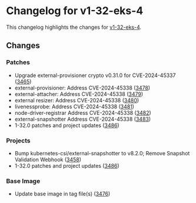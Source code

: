 # Changelog for v1-32-eks-4

This changelog highlights the changes for [v1-32-eks-4](https://github.com/aws/eks-distro/tree/v1-32-eks-4).

## Changes

### Patches
* Upgrade external-provisioner crypto v0.31.0 for CVE-2024-45337 ([3465](https://github.com/aws/eks-distro/pull/3465))
* external-provisioner: Address CVE-2024-45338 ([3478](https://github.com/aws/eks-distro/pull/3478))
* external-attacher: Address CVE-2024-45338 ([3479](https://github.com/aws/eks-distro/pull/3479))
* external resizer: Address CVE-2024-45338 ([3480](https://github.com/aws/eks-distro/pull/3480))
* livenessprobe: Address CVE-2024-45338 ([3481](https://github.com/aws/eks-distro/pull/3481))
* node-driver-registrar Address CVE-2024-45338 ([3482](https://github.com/aws/eks-distro/pull/3482))
* external-snapshotter Address CVE-2024-45338 ([3483](https://github.com/aws/eks-distro/pull/3483))
* 1-32.0 patches and project updates ([3486](https://github.com/aws/eks-distro/pull/3486))

### Projects
* Bump kubernetes-csi/external-snapshotter to v8.2.0; Remove Snapshot Validation Webhook ([3458](https://github.com/aws/eks-distro/pull/3458))
* 1-32.0 patches and project updates ([3486](https://github.com/aws/eks-distro/pull/3486))

### Base Image
* Update base image in tag file(s) ([3476](https://github.com/aws/eks-distro/pull/3476))

